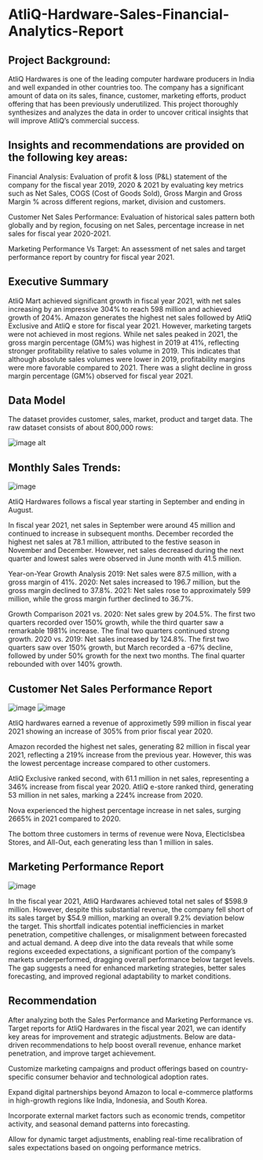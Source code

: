 # AtliQ-Hardware-Sales-Financial-Analytics-Report
## Project Background:
AtliQ Hardwares is one of the leading computer hardware producers in India and well expanded in other countries too. The company has a significant amount of data on its sales, finance, customer, marketing efforts, product offering that has been previously underutilized. This project thoroughly synthesizes and analyzes the data in order to uncover critical insights that will improve AtliQ’s commercial success.  

## Insights and recommendations are provided on the following key areas:
Financial Analysis: Evaluation of profit & loss (P&L) statement of the company for the fiscal year 2019, 2020 & 2021 by evaluating key metrics such as Net Sales, COGS (Cost of Goods Sold), Gross Margin and Gross Margin %  across different regions, market, division and customers.

Customer Net Sales Performance: Evaluation of historical sales pattern both globally and by region, focusing on net Sales, percentage increase in net sales for fiscal year 2020-2021.

Marketing Performance Vs Target: An assessment of net sales and target performance report by country for fiscal year 2021. 

## Executive Summary
AtliQ Mart achieved significant growth in fiscal year 2021, with net sales increasing by an impressive 304% to reach 598 million and achieved growth of 204%. Amazon generates the highest net sales followed by AtliQ Exclusive and AtliQ e store for fiscal year 2021. However, marketing targets were not achieved in most regions. While net sales peaked in 2021, the gross margin percentage (GM%) was highest in 2019 at 41%, reflecting stronger profitability relative to sales volume in 2019. This indicates that although absolute sales volumes were lower in 2019, profitability margins were more favorable compared to 2021. There was a slight decline in gross margin percentage (GM%) observed for fiscal year 2021. 

## Data Model
The dataset provides customer, sales, market, product and target data. The raw dataset consists of about 800,000 rows:


![image alt](https://github.com/SUNNY-GAWANDE/AtliQ-Hardware-Sales-Financial-Analytics-Report/blob/51236fac98205257922bce2c9b6717121fb3c5a7/data%20model.png)

## Monthly Sales Trends:

![image](https://github.com/SUNNY-GAWANDE/AtliQ-Hardware-Sales-Financial-Analytics-Report/blob/bb4dffac9b706c3069636d7e40797b54c16d8534/P%26L%20by%20month.png)


AtliQ Hardwares follows a fiscal year starting in September and ending in August.

In fiscal year 2021, net sales in September were around 45 million and continued to  increase in subsequent months. December recorded the highest net sales at 78.1 million, attributed to the festive season in November and December. However, net sales decreased during the next quarter and lowest sales were observed in June month with 41.5 million. 

Year-on-Year Growth Analysis
2019: Net sales were 87.5 million, with a gross margin of 41%.
2020: Net sales increased to 196.7 million, but the gross margin declined to 37.8%.
2021: Net sales rose to approximately 599 million, while the gross margin further declined to 36.7%.

Growth Comparison
2021 vs. 2020: Net sales grew by 204.5%. The first two quarters recorded over 150% growth, while the third quarter saw a remarkable 1981% increase. The final two quarters continued strong growth.
2020 vs. 2019: Net sales increased by 124.8%. The first two quarters saw over 150% growth, but March recorded a -67% decline, followed by under 50% growth for the next two months. The final quarter rebounded with over 140% growth. 

## Customer Net Sales Performance Report

![image](https://github.com/SUNNY-GAWANDE/AtliQ-Hardware-Sales-Financial-Analytics-Report/blob/0d18759afda324fa0408c6b3eadf39e30220208e/page_1_customer_sales_report.png) ![image](https://github.com/SUNNY-GAWANDE/AtliQ-Hardware-Sales-Financial-Analytics-Report/blob/0d18759afda324fa0408c6b3eadf39e30220208e/page_2_customer_sales_report.png)

AtliQ hardwares earned a revenue of approximetly 599 million in fiscal year 2021 showing an increase of 305% from prior fiscal year 2020.

Amazon recorded the highest net sales, generating 82 million in fiscal year 2021, reflecting a 219% increase from the previous year. However, this was the lowest percentage increase compared to other customers.

AtliQ Exclusive ranked second, with 61.1 million in net sales, representing a 346% increase from fiscal year 2020. AtliQ e-store ranked third, generating 53 million in net sales, marking a 224% increase from 2020.

Nova experienced the highest percentage increase in net sales, surging 2665% in 2021 compared to 2020.

The bottom three customers in terms of revenue were Nova, Electiclsbea Stores, and All-Out, each generating less than 1 million in sales.


## Marketing Performance Report

![image](https://github.com/SUNNY-GAWANDE/AtliQ-Hardware-Sales-Financial-Analytics-Report/blob/6341daa337fcf2e53363a8dd351c7713bc43a94e/marketing%20report.png)

In the fiscal year 2021, AtliQ Hardwares achieved total net sales of $598.9 million. However, despite this substantial revenue, the company fell short of its sales target by $54.9 million, marking an overall 9.2% deviation below the target. This shortfall indicates potential inefficiencies in market penetration, competitive challenges, or misalignment between forecasted and actual demand.
A deep dive into the data reveals that while some regions exceeded expectations, a significant portion of the company’s markets underperformed, dragging overall performance below target levels. The gap suggests a need for enhanced marketing strategies, better sales forecasting, and improved regional adaptability to market conditions.

## Recommendation
After analyzing both the Sales Performance and Marketing Performance vs. Target reports for AtliQ Hardwares in the fiscal year 2021, we can identify key areas for improvement and strategic adjustments. Below are data-driven recommendations to help boost overall revenue, enhance market penetration, and improve target achievement.

Customize marketing campaigns and product offerings based on country-specific consumer behavior and technological adoption rates.

Expand digital partnerships beyond Amazon to local e-commerce platforms in high-growth regions like India, Indonesia, and South Korea.

Incorporate external market factors such as economic trends, competitor activity, and seasonal demand patterns into forecasting.

Allow for dynamic target adjustments, enabling real-time recalibration of sales expectations based on ongoing performance metrics.
